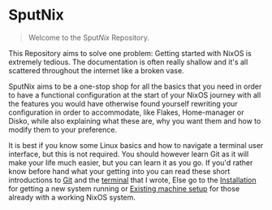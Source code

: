 
# SputNix

> Welcome to the Sput*Nix* Repository.

This Repository aims to solve one problem: Getting started with NixOS is extremely tedious. The documentation is often really shallow and it's all scattered throughout the internet like a broken vase.

SputNix aims to be a one-stop shop for all the basics that you need in order to have a functional configuration at the start of your NixOS journey with all the features you would have otherwise found yourself rewriting your configuration in order to accommodate, like Flakes, Home-manager or Disko, while also explaining what these are, why you want them and how to modify them to your preference.

It is best if you know some Linux basics and how to navigate a terminal user interface, but this is not required. You should however learn Git as it will make your life much easier, but you can learn it as you go. If you'd rather know before hand what your getting into you can read these short introductions to [Git](./assets/git-basics.md) and the [terminal](./assets/terminal.md) that I wrote, Else go to the [Installation](./assets/installation.md) for getting a new system running or [Existing machine setup](./setup-on-existing-nixos-machine.md) for those already with a working NixOS system.